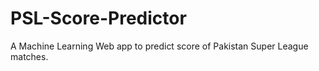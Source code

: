 # PSL-Score-Predictor
A Machine Learning Web app to predict score of Pakistan Super League matches.
